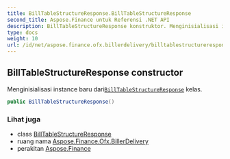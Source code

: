 ```yaml
---
title: BillTableStructureResponse.BillTableStructureResponse
second_title: Aspose.Finance untuk Referensi .NET API
description: BillTableStructureResponse konstruktor. Menginisialisasi instance baru dariBillTableStructureResponse kelas.
type: docs
weight: 10
url: /id/net/aspose.finance.ofx.billerdelivery/billtablestructureresponse/billtablestructureresponse/
---
```

## BillTableStructureResponse constructor

Menginisialisasi instance baru dari[`BillTableStructureResponse`](../) kelas.

```csharp
public BillTableStructureResponse()
```

### Lihat juga

* class [BillTableStructureResponse](../)
* ruang nama [Aspose.Finance.Ofx.BillerDelivery](../../billtablestructureresponse/)
* perakitan [Aspose.Finance](../../../)


